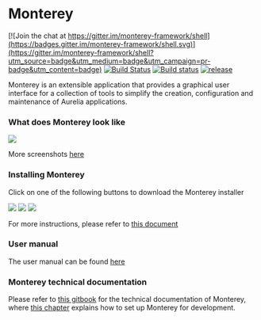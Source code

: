 # Monterey

[![Join the chat at https://gitter.im/monterey-framework/shell](https://badges.gitter.im/monterey-framework/shell.svg)](https://gitter.im/monterey-framework/shell?utm_source=badge&utm_medium=badge&utm_campaign=pr-badge&utm_content=badge)
[![Build Status](https://travis-ci.org/monterey-framework/monterey.svg?branch=master)](https://travis-ci.org/monterey-framework/monterey)
[![Build status](https://ci.appveyor.com/api/projects/status/cc265tb7drdf9wh6?svg=true)](https://ci.appveyor.com/project/JeroenVinke/monterey)
[![release](https://img.shields.io/github/release/monterey-framework/monterey.svg)]()

Monterey is an extensible application that provides a graphical user interface for a collection of tools to simplify the creation, configuration and maintenance of Aurelia applications. 

### What does Monterey look like
![](http://imgur.com/QBjlEG7.png)

More screenshots [here](http://imgur.com/a/MNjG0)

### Installing Monterey
Click on one of the following buttons to download the Monterey installer

<a href="https://nuts.jeroenvinke.nl/download/win32/latest" target="_blank" style="text-decoration: none;">
  <img src="http://i.imgur.com/F8bIVof.png"></img>
</a>
<a href="https://nuts.jeroenvinke.nl/download/darwin/latest" target="_blank" style="text-decoration: none;">
  <img src="http://i.imgur.com/8MvzDvO.png"></img>
</a>
<a href="https://nuts.jeroenvinke.nl/download/linux/latest" target="_blank" style="text-decoration: none;">
  <img src="http://i.imgur.com/9QnKhAs.png"></img>
</a>

For more instructions, please refer to [this document](https://aurelia-ui-toolkits.gitbooks.io/monterey-user-manual/content/installing_monterey.html)

### User manual
The user manual can be found [here](https://aurelia-ui-toolkits.gitbooks.io/monterey-user-manual/content/)

### Monterey technical documentation
Please refer to [this gitbook](https://aurelia-ui-toolkits.gitbooks.io/monterey-technical-documentation/content/) for the technical documentation of Monterey, where [this chapter](https://aurelia-ui-toolkits.gitbooks.io/monterey-technical-documentation/content/cloning_and_running.html) explains how to set up Monterey for development.
